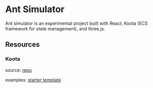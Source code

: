 # Ant Simulator

Ant simulator is an experimental project built with React, Koota (ECS framework for state management), and three.js.


## Resources

### Koota

source: [repo](https://github.com/pmndrs/koota)


examples: [starter template](https://github.com/Ctrlmonster/r3f-koota-starter)

